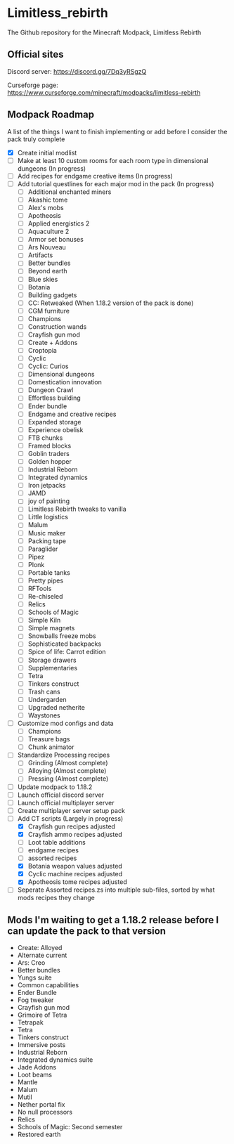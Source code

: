# Limitless_rebirth
The Github repository for the Minecraft Modpack, Limitless Rebirth

## Official sites

Discord server: https://discord.gg/7Dq3yRSgzQ

Curseforge page: https://www.curseforge.com/minecraft/modpacks/limitless-rebirth

## Modpack Roadmap
A list of the things I want to finish implementing or add before I consider the pack truly complete
- [X] Create initial modlist
- [ ] Make at least 10 custom rooms for each room type in dimensional dungeons (In progress)
- [ ] Add recipes for endgame creative items (In progress)
- [ ] Add tutorial questlines for each major mod in the pack (In progress)
  - [ ] Additional enchanted miners
  - [ ] Akashic tome
  - [ ] Alex's mobs
  - [ ] Apotheosis
  - [ ] Applied energistics 2
  - [ ] Aquaculture 2
  - [ ] Armor set bonuses
  - [ ] Ars Nouveau
  - [ ] Artifacts
  - [ ] Better bundles
  - [ ] Beyond earth
  - [ ] Blue skies
  - [ ] Botania
  - [ ] Building gadgets
  - [ ] CC: Retweaked (When 1.18.2 version of the pack is done)
  - [ ] CGM furniture
  - [ ] Champions
  - [ ] Construction wands
  - [ ] Crayfish gun mod
  - [ ] Create + Addons
  - [ ] Croptopia
  - [ ] Cyclic
  - [ ] Cyclic: Curios
  - [ ] Dimensional dungeons
  - [ ] Domestication innovation
  - [ ] Dungeon Crawl
  - [ ] Effortless building
  - [ ] Ender bundle
  - [ ] Endgame and creative recipes
  - [ ] Expanded storage
  - [ ] Experience obelisk
  - [ ] FTB chunks
  - [ ] Framed blocks
  - [ ] Goblin traders
  - [ ] Golden hopper
  - [ ] Industrial Reborn
  - [ ] Integrated dynamics
  - [ ] Iron jetpacks
  - [ ] JAMD
  - [ ] joy of painting
  - [ ] Limitless Rebirth tweaks to vanilla
  - [ ] Little logistics
  - [ ] Malum
  - [ ] Music maker
  - [ ] Packing tape
  - [ ] Paraglider
  - [ ] Pipez
  - [ ] Plonk
  - [ ] Portable tanks
  - [ ] Pretty pipes
  - [ ] RFTools
  - [ ] Re-chiseled
  - [ ] Relics
  - [ ] Schools of Magic
  - [ ] Simple Kiln
  - [ ] Simple magnets
  - [ ] Snowballs freeze mobs
  - [ ] Sophisticated backpacks
  - [ ] Spice of life: Carrot edition
  - [ ] Storage drawers
  - [ ] Supplementaries
  - [ ] Tetra
  - [ ] Tinkers construct
  - [ ] Trash cans
  - [ ] Undergarden
  - [ ] Upgraded netherite
  - [ ] Waystones 
- [ ] Customize mod configs and data
  - [ ] Champions
  - [ ] Treasure bags
  - [ ] Chunk animator
- [ ] Standardize Processing recipes
  - [ ] Grinding (Almost complete)
  - [ ] Alloying (Almost complete)
  - [ ] Pressing (Almost complete)
- [ ] Update modpack to 1.18.2
- [ ] Launch official discord server
- [ ] Launch official multiplayer server
- [ ] Create multiplayer server setup pack
- [ ] Add CT scripts (Largely in progress)
  - [X] Crayfish gun recipes adjusted
  - [X] Crayfish ammo recipes adjusted
  - [ ] Loot table additions
  - [ ] endgame recipes
  - [ ] assorted recipes
  - [X] Botania weapon values adjusted
  - [X] Cyclic machine recipes adjusted
  - [X] Apotheosis tome recipes adjusted
- [ ] Seperate Assorted recipes.zs into multiple sub-files, sorted by what mods recipes they change

## Mods I'm waiting to get a 1.18.2 release before I can update the pack to that version
- Create: Alloyed
- Alternate current
- Ars: Creo
- Better bundles
- Yungs suite
- Common capabilities
- Ender Bundle
- Fog tweaker
- Crayfish gun mod
- Grimoire of Tetra
- Tetrapak
- Tetra
- Tinkers construct
- Immersive posts
- Industrial Reborn
- Integrated dynamics suite
- Jade Addons
- Loot beams
- Mantle
- Malum
- Mutil
- Nether portal fix
- No null processors
- Relics
- Schools of Magic: Second semester
- Restored earth
